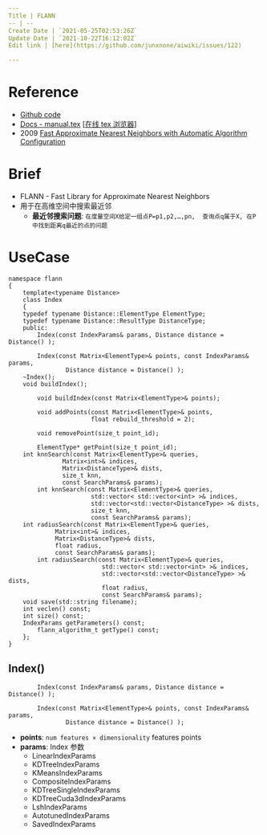 ```yaml
---
Title | FLANN
-- | --
Create Date | `2021-05-25T02:53:26Z`
Update Date | `2021-10-22T16:12:02Z`
Edit link | [here](https://github.com/junxnone/aiwiki/issues/122)

---
```

# Reference
- [Github code](https://github.com/flann-lib/flann)
- [Docs - manual.tex](https://github.com/flann-lib/flann/blob/master/doc/manual.tex) [[在线 tex 浏览器](http://texviewer.herokuapp.com/)]
- 2009 [Fast Approximate Nearest Neighbors with Automatic Algorithm Configuration](https://www.cs.ubc.ca/~lowe/papers/09muja.pdf)

# Brief
- FLANN - Fast Library for Approximate Nearest Neighbors
- 用于在高维空间中搜索最近邻
  - **最近邻搜索问题**: `在度量空间X给定一组点P=p1,p2,…,pn,  查询点q属于X, 在P中找到距离q最近的点的问题`

# UseCase

```
namespace flann
{
    template<typename Distance>
    class Index 
    {
	typedef typename Distance::ElementType ElementType;
	typedef typename Distance::ResultType DistanceType;
    public:
        Index(const IndexParams& params, Distance distance = Distance() );
        
        Index(const Matrix<ElementType>& points, const IndexParams& params,
                Distance distance = Distance() );
	~Index();
	void buildIndex();        
        
        void buildIndex(const Matrix<ElementType>& points);
        
        void addPoints(const Matrix<ElementType>& points, 
                       float rebuild_threshold = 2);
        
        void removePoint(size_t point_id);
        
        ElementType* getPoint(size_t point_id);
	int knnSearch(const Matrix<ElementType>& queries, 
		       Matrix<int>& indices, 
		       Matrix<DistanceType>& dists, 
		       size_t knn, 
		       const SearchParams& params);
        int knnSearch(const Matrix<ElementType>& queries,
                       std::vector< std::vector<int> >& indices,
                       std::vector<std::vector<DistanceType> >& dists,
                       size_t knn,
                       const SearchParams& params);
	int radiusSearch(const Matrix<ElementType>& queries, 
			 Matrix<int>& indices, 
			 Matrix<DistanceType>& dists, 
			 float radius, 
			 const SearchParams& params);
        int radiusSearch(const Matrix<ElementType>& queries,
                          std::vector< std::vector<int> >& indices,
                          std::vector<std::vector<DistanceType> >& dists,
                          float radius,
                          const SearchParams& params);
	void save(std::string filename);
	int veclen() const;
	int size() const;
	IndexParams getParameters() const;
        flann_algorithm_t getType() const;
    };
}
```

## Index()
```
        Index(const IndexParams& params, Distance distance = Distance() );
        
        Index(const Matrix<ElementType>& points, const IndexParams& params,
                Distance distance = Distance() );
```

- **points**: `num features × dimensionality` features points
- **params**: Index 参数
  - LinearIndexParams
  - KDTreeIndexParams
  - KMeansIndexParams
  - CompositeIndexParams
  - KDTreeSingleIndexParams
  - KDTreeCuda3dIndexParams
  - LshIndexParams
  - AutotunedIndexParams
  - SavedIndexParams
